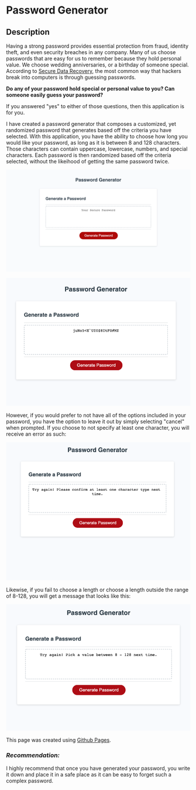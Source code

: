 # Password Generator

## Description

Having a strong password provides essential protection from fraud, identity theft, and even security breaches in any company. Many of us choose passwords that are easy for us to remember because they hold personal value. We choose wedding anniversaries, or a birthday of someone special. According to [Secure Data Recovery](https://www.securedatarecovery.com/resources/the-importance-of-strong-secure-passwords#:~:text=A%20strong%20password%20provides%20essential,control%20of%20a%20computing%20device), the most common way that hackers break into computers is through guessing passwords.

**Do any of your password hold special or personal value to you? Can someone easily guess your password?**

If you answered "yes" to either of those questions, then this application is for you. 

I have created a password generator that composes a customized, yet randomized password that generates based off the criteria you have selected. With this application, you have the ability to choose how long you would like your password, as long as it is between 8 and 128 characters. Those characters can contain uppercase, lowercase, numbers, and special characters. Each password is then randomized based off the criteria selected, without the likeihood of getting the same password twice. 


![password-generator](https://github.com/Kammielatay/password-generator/blob/main/assets/images/password-generator.png)


![random-password](https://github.com/Kammielatay/password-generator/blob/main/assets/images/random-password.png)

However, if you would prefer to not have all of the options included in your password, you have the option to leave it out by simply selecting "cancel" when prompted. If you choose to not specify at least one character, you will receive an error as such:


![error](https://github.com/Kammielatay/password-generator/blob/main/assets/images/error.png)

Likewise, if you fail to choose a length or choose a length outside the range of 8-128, you will get a message that looks like this: 

![try-again](https://github.com/Kammielatay/password-generator/blob/main/assets/images/try-again.png)

This page was created using [Github Pages](https://kammielatay.github.io/password-generator/).

### *Recommendation:*

I highly recommend that once you have generated your password, you write it down and place it in a safe place as it can be easy to forget such a complex password. 



